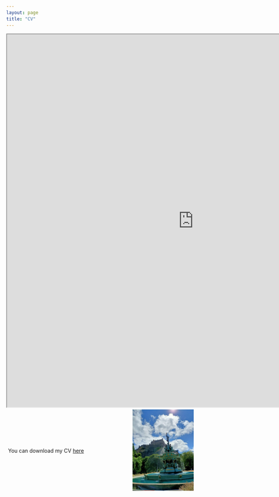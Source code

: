 ```yaml
---
layout: page
title: "CV"
---
```

<iframe src="https://drive.google.com/file/d/1VcYX3i1pWOqt2Jef-8oMBTCYJdU7vGI8/preview" width="1000" height="1000" allow="autoplay"></iframe>

<div style="display: flex; align-items: center;">
  <div style="flex: 2; padding: 5px; text-align: left;">
    You can download my CV <a href="mesaruiz_david_cv.pdf" download>here</a>
  </div>
  <div style="flex: 1; padding: 1px; text-align: right;">
    <img src="/images/edin.jpeg" alt="Edin" width="100%" height="100%">
  </div>
</div>

